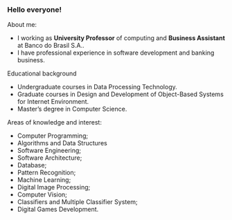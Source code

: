 ### Hello everyone!

About me:

- I  working as **University Professor** of computing and **Business Assistant** at Banco do Brasil S.A.. 
- I have professional experience in software development and banking business. 
<!-- - I’m an enthusiast of **Internet of Things**, **Bots** and **Artificial Intelligence**. -->

Educational background

- Undergraduate courses in Data Processing Technology.
- Graduate courses in Design and Development of Object-Based Systems for Internet Environment.
- Master’s degree in Computer Science.

Areas of knowledge and interest: 
- Computer Programming; 
- Algorithms and Data Structures
- Software Engineering; 
- Software Architecture; 
- Database;
- Pattern Recognition;
- Machine Learning;
- Digital Image Processing;
- Computer Vision; 
- Classifiers and Multiple Classifier System;
- Digital Games Development.
